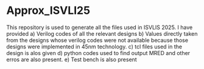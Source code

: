 # Approx_ISVLI25

This repository is used to generate all the files used in ISVLIS 2025.
I have provided 
    a) Verilog codes of all the relevant designs
    b) Values directly taken from the designs whose verilog codes were not available because those designs were implemented in 45nm technology.
    c) tcl files used in the design is alos given
    d) python codes used to find output MRED and other erros are also present. 
    e) Test bench is also present
    

